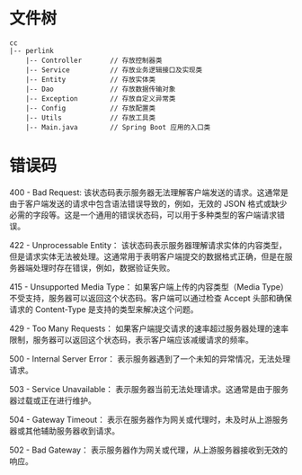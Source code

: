 # 文件树

    cc
    |-- perlink
        |-- Controller       // 存放控制器类
        |-- Service          // 存放业务逻辑接口及实现类
        |-- Entity           // 存放实体类
        |-- Dao              // 存放数据传输对象
        |-- Exception        // 存放自定义异常类
        |-- Config           // 存放配置类
        |-- Utils            // 存放工具类
        |-- Main.java        // Spring Boot 应用的入口类

# 错误码

400 - Bad Request: 该状态码表示服务器无法理解客户端发送的请求。这通常是由于客户端发送的请求中包含语法错误导致的，例如，无效的
JSON 格式或缺少必需的字段等。这是一个通用的错误状态码，可以用于多种类型的客户端请求错误。

422 - Unprocessable Entity： 该状态码表示服务器理解请求实体的内容类型，但是请求实体无法被处理。这通常用于表明客户端提交的数据格式正确，但是在服务器端处理时存在错误，例如，数据验证失败。

415 - Unsupported Media Type： 如果客户端上传的内容类型（Media Type）不受支持，服务器可以返回这个状态码。客户端可以通过检查
Accept 头部和确保请求的 Content-Type 是支持的类型来解决这个问题。

429 - Too Many Requests： 如果客户端提交请求的速率超过服务器处理的速率限制，服务器可以返回这个状态码，表示客户端应该减缓请求的频率。

500 - Internal Server Error： 表示服务器遇到了一个未知的异常情况，无法处理请求。

503 - Service Unavailable： 表示服务器当前无法处理请求。这通常是由于服务器过载或正在进行维护。

504 - Gateway Timeout： 表示在服务器作为网关或代理时，未及时从上游服务器或其他辅助服务器收到请求。

502 - Bad Gateway： 表示服务器作为网关或代理，从上游服务器接收到无效的响应。
